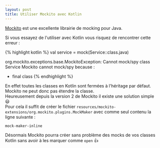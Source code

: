 ```yaml
---
layout: post
title: Utiliser Mockito avec Kotlin
---
```


[Mockito](http://site.mockito.org/) est une excellente librairie de mocking pour Java.  

Si vous essayez de l'utiliser avec Kotlin vous risquez de rencontrer cette erreur :

{% highlight kotlin %}
val service = mock(Service::class.java)

org.mockito.exceptions.base.MockitoException: 
Cannot mock/spy class Service
Mockito cannot mock/spy because :
 - final class
{% endhighlight %}

En effet toutes les classes en Kotlin sont fermées à l'héritage par défaut. Mockito ne peut donc pas étendre la classe.  
Heureusement depuis la version 2 de Mockito il existe une solution simple :smiley:  
Pour cela il suffit de créer le fichier `resources/mockito-extensions/org.mockito.plugins.MockMaker` avec comme seul contenu la ligne suivante :

    mock-maker-inline

Désormais Mockito pourra créer sans problème des mocks de vos classes Kotlin sans avoir à les marquer comme `open` :+1:
